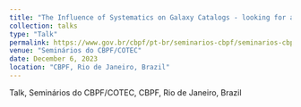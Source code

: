 ```yaml
---
title: "The Influence of Systematics on Galaxy Catalogs - looking for a robust model to do field-level likelihood-free inference"
collection: talks
type: "Talk"
permalink: https://www.gov.br/cbpf/pt-br/seminarios-cbpf/seminarios-cbpf-2023
venue: "Seminários do CBPF/COTEC"
date: December 6, 2023
location: "CBPF, Rio de Janeiro, Brazil"
---
```


Talk, Seminários do CBPF/COTEC, CBPF, Rio de Janeiro, Brazil
